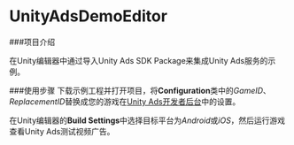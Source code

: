 # UnityAdsDemoEditor


###项目介绍

在Unity编辑器中通过导入Unity Ads SDK Package来集成Unity Ads服务的示例。

###使用步骤
下载示例工程并打开项目，将**Configuration**类中的*GameID*、*ReplacementID*替换成您的游戏在[Unity Ads开发者后台](http://dashboard.unityads.unity3d.com/)中的设置。

在Unity编辑器的**Build Settings**中选择目标平台为*Android*或*iOS*，然后运行游戏查看Unity Ads测试视频广告。